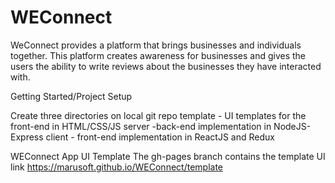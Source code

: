 # WEConnect
WeConnect provides a platform that brings businesses and individuals together. This platform creates awareness for businesses and gives the users the ability to write reviews about the businesses they have interacted with.

Getting Started/Project Setup



Create three directories on local git repo
template - UI templates for the front-end in HTML/CSS/JS
server -back-end implementation in NodeJS-Express
client - front-end implementation in ReactJS and Redux



WEConnect App UI Template
The gh-pages branch contains the template UI link https://marusoft.github.io/WEConnect/template